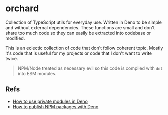 # orchard

Collection of TypeScript utils for everyday use. Written in Deno to be simple
and without external dependencies. These functions are small and don't share too
much code so they can easily be extracted into codebase or modified.

This is an eclectic collection of code that don't follow coherent topic. Mostly
it's code that is useful for my projects or code that I don't want to write
twice.

> NPM/Node treated as necessary evil so this code is compiled with `dnt` into
> ESM modules.

## Refs

- [How to use private modules in Deno](https://deno.com/manual@v1.15.2/linking_to_external_code/private)
- [How to publish NPM packages with Deno](https://deno.com/blog/dnt-oak)
